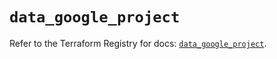 # `data_google_project`

Refer to the Terraform Registry for docs: [`data_google_project`](https://registry.terraform.io/providers/hashicorp/google/6.10.0/docs/data-sources/project).

